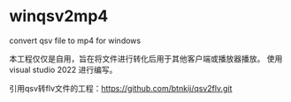 # winqsv2mp4
convert qsv file to mp4 for windows

本工程仅仅是自用，旨在将文件进行转化后用于其他客户端或播放器播放。
使用visual studio 2022 进行编写。

引用qsv转flv文件的工程：https://github.com/btnkij/qsv2flv.git
